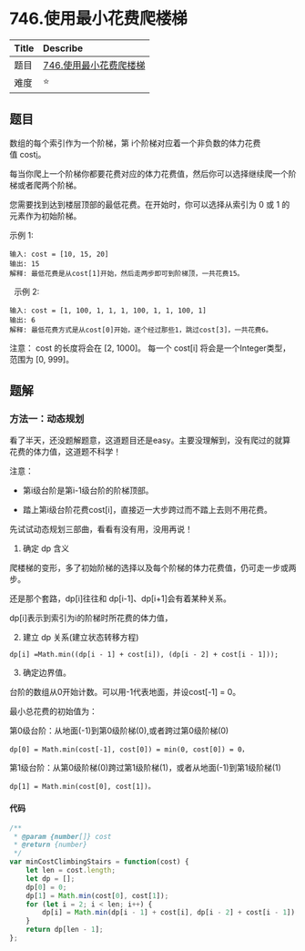 # 746.使用最小花费爬楼梯

| Title | Describe                                                        |
| :---- | :-------------------------------------------------------------- |
| 题目  | [746.使用最小花费爬楼梯](https://leetcode-cn.com/problems/min-cost-climbing-stairs/) |
| 难度  | ⭐                                                              |

## 题目

数组的每个索引作为一个阶梯，第 i个阶梯对应着一个非负数的体力花费值 cost[i](索引从0开始)。

每当你爬上一个阶梯你都要花费对应的体力花费值，然后你可以选择继续爬一个阶梯或者爬两个阶梯。

您需要找到达到楼层顶部的最低花费。在开始时，你可以选择从索引为 0 或 1 的元素作为初始阶梯。

示例 1:

```
输入: cost = [10, 15, 20]
输出: 15
解释: 最低花费是从cost[1]开始，然后走两步即可到阶梯顶，一共花费15。
```
 
示例 2:

```
输入: cost = [1, 100, 1, 1, 1, 100, 1, 1, 100, 1]
输出: 6
解释: 最低花费方式是从cost[0]开始，逐个经过那些1，跳过cost[3]，一共花费6。
```

注意：
cost 的长度将会在 [2, 1000]。
每一个 cost[i] 将会是一个Integer类型，范围为 [0, 999]。

## 题解

### 方法一：动态规划

看了半天，还没题解题意，这道题目还是easy。主要没理解到，没有爬过的就算花费的体力值，这道题不科学！

注意：

- 第i级台阶是第i-1级台阶的阶梯顶部。

- 踏上第i级台阶花费cost[i]，直接迈一大步跨过而不踏上去则不用花费。

先试试动态规划三部曲，看看有没有用，没用再说！

1. 确定 dp 含义

爬楼梯的变形，多了初始阶梯的选择以及每个阶梯的体力花费值，仍可走一步或两步。

还是那个套路，dp[i]往往和 dp[i-1]、dp[i+1]会有着某种关系。

dp[i]表示到索引为i的阶梯时所花费的体力值，

2. 建立 dp 关系(建立状态转移方程)

```
dp[i] =Math.min((dp[i - 1] + cost[i]), (dp[i - 2] + cost[i - 1]));
```

3. 确定边界值。

台阶的数组从0开始计数。可以用-1代表地面，并设cost[-1] = 0。

最小总花费的初始值为：

第0级台阶：从地面(-1)到第0级阶梯(0),或者跨过第0级阶梯(0)

```
dp[0] = Math.min(cost[-1], cost[0]) = min(0, cost[0]) = 0，
```

第1级台阶：从第0级阶梯(0)跨过第1级阶梯(1)，或者从地面(-1)到第1级阶梯(1)

```
dp[1] = Math.min(cost[0], cost[1])。
```

#### 代码

```javascript
/**
 * @param {number[]} cost
 * @return {number}
 */
var minCostClimbingStairs = function(cost) {
    let len = cost.length;
    let dp = [];
    dp[0] = 0;
    dp[1] = Math.min(cost[0], cost[1]);
    for (let i = 2; i < len; i++) {
        dp[i] = Math.min(dp[i - 1] + cost[i], dp[i - 2] + cost[i - 1]);
    }
    return dp[len - 1];
};
````

